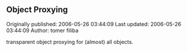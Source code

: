 ## Object Proxying

Originally published: 2006-05-26 03:44:09
Last updated: 2006-05-26 03:44:09
Author: tomer filiba

transparent object proxying for (almost) all objects.